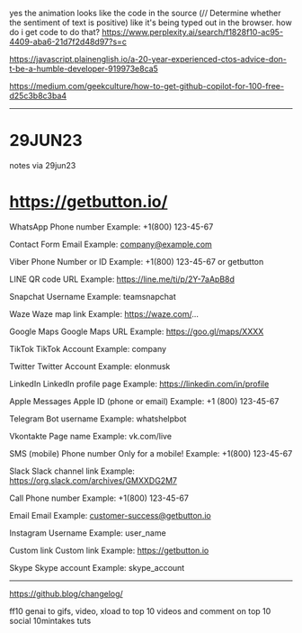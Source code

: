 


yes the animation looks like the code in the source (<span class="pl-c js-type-letters" style="visibility: visible;">// Determine whether the sentiment of text is positive</span>) like it's being typed out in the browser.  how do i get code to do that? https://www.perplexity.ai/search/f1828f10-ac95-4409-aba6-21d7f2d48d97?s=c

https://javascript.plainenglish.io/a-20-year-experienced-ctos-advice-don-t-be-a-humble-developer-919973e8ca5


https://medium.com/geekculture/how-to-get-github-copilot-for-100-free-d25c3b8c3ba4


-----
# 29JUN23
notes via 29jun23


https://getbutton.io/
= 

WhatsApp
Phone number
Example: +1(800) 123-45-67

Contact Form
Email
Example: company@example.com

Viber
Phone Number or ID
Example: +1(800) 123-45-67 or getbutton

LINE
QR code URL
Example: https://line.me/ti/p/2Y-7aApB8d

Snapchat
Username
Example: teamsnapchat

Waze
Waze map link
Example: https://waze.com/...

Google Maps
Google Maps URL
Example: https://goo.gl/maps/XXXX

TikTok
TikTok Account
Example: company

Twitter
Twitter Account
Example: elonmusk

LinkedIn
LinkedIn profile page
Example: https://linkedin.com/in/profile

Apple Messages
Apple ID (phone or email)
Example: +1 (800) 123-45-67

Telegram
Bot username
Example: whatshelpbot

Vkontakte
Page name
Example: vk.com/live

SMS (mobile)
Phone number
Only for a mobile! Example: +1(800) 123-45-67

Slack
Slack channel link
Example: https://org.slack.com/archives/GMXXDG2M7

Call
Phone number
Example: +1(800) 123-45-67

Email
Email
Example: customer-success@getbutton.io

Instagram
Username
Example: user_name

Custom link
Custom link
Example: https://getbutton.io

Skype
Skype account
Example: skype_account


---

https://github.blog/changelog/

ff10  genai  to gifs, video, xload to top 10 videos and comment on top 10 social 10mintakes tuts 

